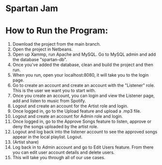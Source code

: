 # Spartan Jam

# How to Run the Program:
1. Download the project from the main branch.
2. Open the project in Netbeans.
3. Open up Xammp, run Apache and MySQL. Go to MySQL admin and add the database "spartan-db".
4. Once you've added the database, clean and build the project and then run.
5. When you run, open your localhost:8080, it will take you to the login page.
6. Go to create an account and create an account with the "Listener" role. This is the user we want you to start with.
7. Once you create an account, you can login and view the Listener page, add and listen to music from Spotify.
8. Logout and create an account for the Artist role and login.
9. Once logged in, go to the Upload feature and upload a .mp3 file.
10. Logout and create an account for Admin role and login.
11. Once logged in, go to the Approve Songs feature to listen, approve or deny the songs uploaded by the artist role.
12. Logout and log back into the listener account to see the approved songs appear in the local playlist. Logout.
13. (Artist share)
14. Log back in to Admin account and go to Edit Users feature. From there you can edit user account details and delete users.
15. This will take you through all of our use cases.
